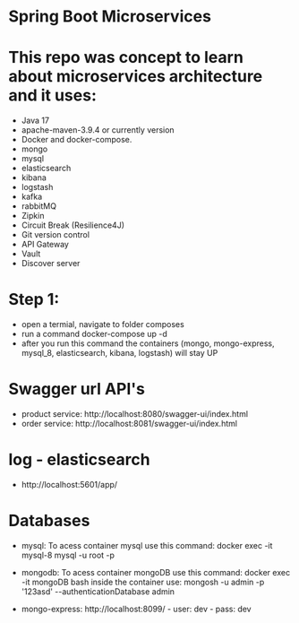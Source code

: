 # Spring Boot Microservices


# This repo was concept to learn about microservices architecture and it uses:
- Java 17
- apache-maven-3.9.4 or currently version
- Docker and docker-compose.
- mongo
- mysql
- elasticsearch 
- kibana
- logstash
- kafka
- rabbitMQ
- Zipkin
- Circuit Break (Resilience4J)
- Git version control
- API Gateway
- Vault
- Discover server



# Step 1:
  - open a termial, navigate to folder composes
  - run a command docker-compose up -d
  - after you run this command the containers (mongo, mongo-express, mysql_8, elasticsearch, kibana, logstash) will stay UP


# Swagger url API's
- product service: http://localhost:8080/swagger-ui/index.html
- order service: http://localhost:8081/swagger-ui/index.html


# log - elasticsearch
- http://localhost:5601/app/


# Databases

- mysql:
    To acess container mysql use this command: docker exec -it mysql-8 mysql -u root -p

- mongodb:
    To acess container mongoDB use this command: docker exec -it mongoDB bash
    inside the container use: mongosh -u admin -p '123asd' --authenticationDatabase admin

- mongo-express: http://localhost:8099/
        - user: dev
        - pass: dev